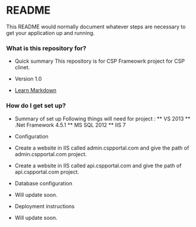 # README #

This README would normally document whatever steps are necessary to get your application up and running.

### What is this repository for? ###

* Quick summary
This repository is for CSP Frameowrk project for CSP clinet.

* Version
1.0

* [Learn Markdown](https://bitbucket.org/tutorials/markdowndemo)

### How do I get set up? ###

* Summary of set up
Following things will need for project :
** VS 2013
** .Net Framework 4.5.1
** MS SQL 2012
** IIS 7 

* Configuration
* Create a website in IIS called admin.cspportal.com and give the path of admin.cspportal.com project.
* Create a website in IIS called api.cspportal.com and give the path of api.cspportal.com project.

* Database configuration
* Will update soon.

* Deployment instructions
* Will update soon.